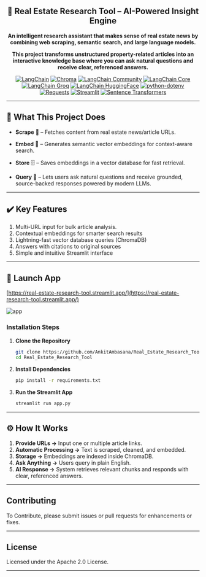 <h2 align="center">🏡 Real Estate Research Tool – AI-Powered Insight Engine</h2>

<p align="center"><b>An intelligent research assistant that makes sense of real estate news by combining web scraping, semantic search, and large language models.</b></p>

<p align="center"><b>This project transforms unstructured property-related articles into an interactive knowledge base where you can ask natural questions and receive clear, referenced answers.</b></p>

<p align="center">
  <a href="https://www.langchain.com/"><img alt="LangChain" src="https://img.shields.io/badge/🔗%20LangChain-0.3.27-1d4ed8?logo=chainlink&logoColor=white"></a>
  <a href="https://www.trychroma.com/"><img alt="Chroma" src="https://img.shields.io/badge/🟣%20LangChain--Chroma-0.2.5-9333ea?logo=databricks&logoColor=white"></a>
  <a href="https://python.langchain.com/docs/integrations/community"><img alt="LangChain Community" src="https://img.shields.io/badge/🌐%20LangChain--Community-0.3.29-2563eb?logo=github&logoColor=white"></a>
  <a href="https://python.langchain.com/docs/modules/core_concepts"><img alt="LangChain Core" src="https://img.shields.io/badge/⚙️%20LangChain--Core-0.3.75-0f766e?logo=apache&logoColor=white"></a>
  <a href="https://groq.com/"><img alt="LangChain Groq" src="https://img.shields.io/badge/⚡%20LangChain--Groq-0.3.7-facc15?logo=lightning&logoColor=black"></a>
  <a href="https://huggingface.co/"><img alt="LangChain HuggingFace" src="https://img.shields.io/badge/🤗%20LangChain--HuggingFace-0.3.1-ef4444?logo=huggingface&logoColor=white"></a>
  <a href="https://pypi.org/project/python-dotenv/"><img alt="python-dotenv" src="https://img.shields.io/badge/🌱%20python--dotenv-1.1.0-22c55e?logo=.env&logoColor=white"></a>
  <a href="https://requests.readthedocs.io/"><img alt="Requests" src="https://img.shields.io/badge/🌐%20Requests-2.32.5-2563eb?logo=python&logoColor=white"></a>
  <a href="https://streamlit.io/"><img alt="Streamlit" src="https://img.shields.io/badge/%20Streamlit-1.45.0-ff4b4b?logo=streamlit&logoColor=white"></a>
  <a href="https://www.sbert.net/"><img alt="Sentence Transformers" src="https://img.shields.io/badge/📝%20Sentence--Transformers-5.0.0-8b5cf6?logo=transformers&logoColor=white"></a>
</p>


---

## 🚀 What This Project Does

- **Scrape** 📑 – Fetches content from real estate news/article URLs.

- **Embed** 🔗 – Generates semantic vector embeddings for context-aware search.

- **Store** 🗄️ – Saves embeddings in a vector database for fast retrieval.

- **Query** 💬 – Lets users ask natural questions and receive grounded, source-backed responses powered by modern LLMs.
---

## ✔️ Key Features
1. Multi-URL input for bulk article analysis.
2. Contextual embeddings for smarter search results
3. Lightning-fast vector database queries (ChromaDB)
4. Answers with citations to original sources
5. Simple and intuitive Streamlit interface

---
## 🚀 Launch App
[https://real-estate-research-tool.streamlit.app/](https://real-estate-research-tool.streamlit.app/)

![app](Project%20Screenshot%201.JPG)


### Installation Steps

1. **Clone the Repository**

   ```bash
   git clone https://github.com/AnkitAmbasana/Real_Estate_Research_Tool.git
   cd Real_Estate_Research_Tool
   ```

2. **Install Dependencies**

   ```bash
   pip install -r requirements.txt
   ```

3. **Run the Streamlit App**

   ```bash
   streamlit run app.py
   ```

---

## ⚙️ How It Works
1. **Provide URLs →** Input one or multiple article links.
2. **Automatic Processing →** Text is scraped, cleaned, and embedded.
3. **Storage →** Embeddings are indexed inside ChromaDB.
4. **Ask Anything →** Users query in plain English.
5. **AI Response →** System retrieves relevant chunks and responds with clear, referenced answers.

---

## Contributing

To Contribute, please submit issues or pull requests for enhancements or fixes.

---

## License

Licensed under the Apache 2.0 License.

---
